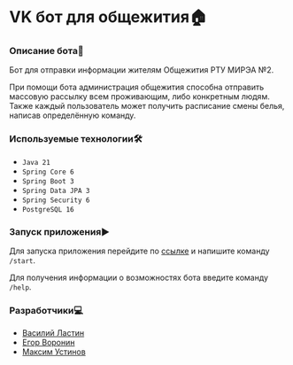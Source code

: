 # VK бот для общежития🏠
### Описание бота📖
Бот для отправки информации жителям Общежития РТУ МИРЭА №2.

При помощи бота администрация общежития способна отправить массовую рассылку всем проживающим, либо конкретным людям. Также каждый пользователь может получить расписание смены белья, написав определённую команду.
### Используемые технологии🛠
- `Java 21`
- `Spring Core 6`
- `Spring Boot 3`
- `Spring Data JPA 3`
- `Spring Security 6`
- `PostgreSQL 16`
### Запуск приложения▶️
Для запуска приложения перейдите по [ссылке](https://vk.com) и напишите команду `/start`.

Для получения информации о возможностях бота введите команду `/help`.
### Разработчики💻
- [Василий Ластин](https://github.com/cyberpunkoff)
- [Егор Воронин](https://github.com/VoroninEgor)
- [Максим Устинов](https://github.com/liljarn)
